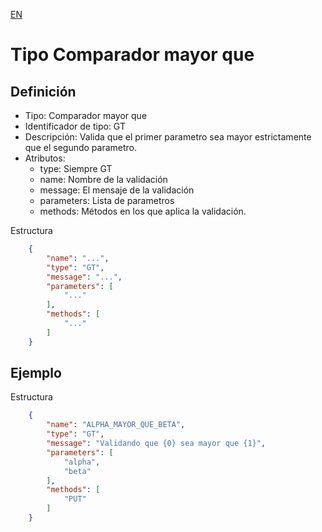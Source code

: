 [EN](GT.md)
# Tipo Comparador mayor que

## Definición
* Tipo: Comparador mayor que
* Identificador de tipo: GT
* Descripción: Valida que el primer parametro sea mayor estrictamente que el segundo parametro.
* Atributos:
  * type: Siempre GT
  * name: Nombre de la validación
  * message: El mensaje de la validación
  * parameters: Lista de parametros
  * methods: Métodos en los que aplica la validación.

Estructura
```json
	{
		"name": "...",
		"type": "GT",
		"message": "...",
		"parameters": [
			"..."
		],
		"methods": [
			"..."
		]
	}
```
## Ejemplo

Estructura
```json
	{
		"name": "ALPHA_MAYOR_QUE_BETA",
		"type": "GT",
		"message": "Validando que {0} sea mayor que {1}",
		"parameters": [
			"alpha",
			"beta"
		],
		"methods": [
			"PUT"
		]
	}
```
